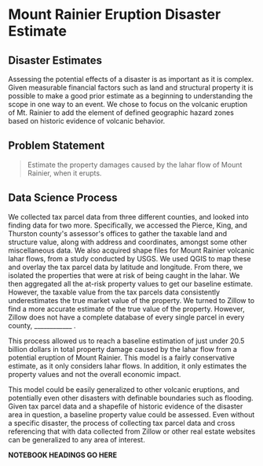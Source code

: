 # Mount Rainier Eruption Disaster Estimate

## Disaster Estimates

Assessing the potential effects of a disaster is as important as it is complex.  Given measurable financial factors such as land and structural property it is possible to make a good prior estimate as a beginning to understanding the scope in one way to an event.  We chose to focus on the volcanic eruption of Mt. Rainier to add the element of defined geographic hazard zones based on historic evidence of volcanic behavior.

## Problem Statement

> Estimate the property damages caused by the lahar flow of Mount Rainier, when it erupts.

## Data Science Process

We collected tax parcel data from three different counties, and looked into finding data for two more. Specifically, we accessed the Pierce, King, and Thurston county's assessor's offices to gather the taxable land and structure value, along with address and coordinates, amongst some other miscellaneous data. We also acquired shape files for Mount Rainier volcanic lahar flows, from a study conducted by USGS. We used QGIS to map these and overlay the tax parcel data by latitude and longitude. From there, we isolated the properties that were at risk of being caught in the lahar. We then aggregated all the at-risk property values to get our baseline estimate. However, the taxable value from the tax parcels data consistently underestimates the true market value of the property. We turned to Zillow to find a more accurate estimate of the true value of the property. However, Zillow does not have a complete database of every single parcel in every county, ____________ .

This process allowed us to reach a baseline estimation of just under 20.5 billion dollars in total property damage caused by the lahar flow from a potential eruption of Mount Rainier. This model is a fairly conservative estimate, as it only considers lahar flows. In addition, it only estimates the property values and not the overall economic impact. 

This model could be easily generalized to other volcanic eruptions, and potentially even other disasters with definable boundaries such as flooding. Given tax parcel data and a shapefile of historic evidence of the disaster area in question, a baseline property value could be assessed. Even without a specific disaster, the process of collecting tax parcel data and cross referencing that with data collected from Zillow or other real estate websites can be generalized to any area of interest. 

__**__NOTEBOOK HEADINGS GO HERE__**__
